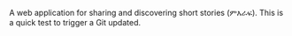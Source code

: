 A web application for sharing and discovering short stories (ምእራፍ).
T h i s   i s   a   q u i c k   t e s t   t o   t r i g g e r   a   G i t   u p d a t e d .  
 